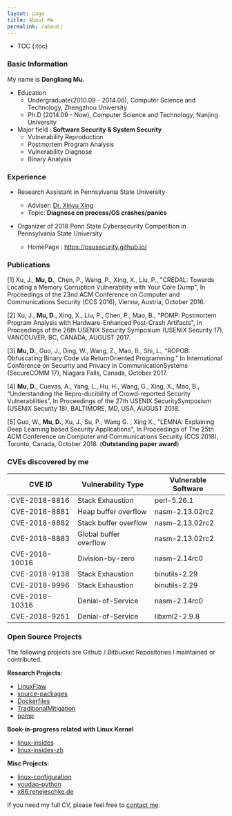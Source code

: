 ```yaml
---
layout: page
title: About Me
permalink: /about/
---
```


* TOC
{:toc}

### Basic Information

My name is **Dongliang Mu**.

- Education 
	- Undergraduate(2010.09 - 2014.06), Computer Science and Technology, Zhengzhou University
	- Ph.D (2014.09 - Now), Computer Science and Technology, Nanjing University
- Major field : **Software Security & System Security**
	- Vulnerability Reproduction
	- Postmortem Program Analysis
	- Vulnerability Diagnose
	- Binary Analysis

### Experience

- Research Assistant in Pennsylvania State University
	- Adviser: [Dr. Xinyu Xing](http://xinyuxing.org/)
	- Topic: **Diagnose on process/OS crashes/panics**

- Organizer of 2018 Penn State Cybersecurity Competition in Pennsylvania State University
	- HomePage : <https://psusecurity.github.io/>

### Publications

[1] Xu, J., **Mu, D.**, Chen, P., Wang, P., Xing, X., Liu, P., "CREDAL: Towards Locating a Memory Corruption Vulnerability with Your Core Dump", In Proceedings of the 23nd ACM Conference on Computer and Communications Security (CCS 2016), Vienna, Austria, October 2016.

[2] Xu, J., **Mu, D.**, Xing, X., Liu, P., Chen, P., Mao, B., "POMP: Postmortem Program Analysis with Hardware-Enhanced Post-Crash Artifacts", In Proceedings of the 26th USENIX Security Symposium (USENIX Security 17), VANCOUVER, BC, CANADA, AUGUST 2017.

[3] **Mu, D.**, Guo, J., Ding, W., Wang, Z., Mao, B., Shi, L., “ROPOB: Obfuscating Binary Code via ReturnOriented Programming.” In International Conference on Security and Privacy in CommunicationSystems (SecureCOMM 17), Niagara Falls, Canada, October 2017.

[4] **Mu, D.**, Cuevas, A., Yang, L., Hu, H., Wang, G., Xing, X., Mao, B., “Understanding the Repro-ducibility of Crowd-reported Security Vulnerabilities”, In Proceedings of the 27th USENIX SecuritySymposium (USENIX Security 18), BALTIMORE, MD, USA, AUGUST 2018.

[5] Guo, W., **Mu, D.**, Xu, J., Su, P., Wang G. , Xing X., "LEMNA: Explaining Deep Learning based Security Applications", In Proceedings of The 25th ACM Conference on Computer and Communications Security (CCS 2018), Toronto, Canada, October 2018. (**Outstanding paper award**)

### CVEs discovered by me

|   CVE ID      | Vulnerability Type     | Vulnerable Software
| ------------- | ---------------------- | -------------------
|CVE-2018-8816  | Stack Exhaustion       | perl-5.26.1
|CVE-2018-8881  | Heap buffer overflow   | nasm-2.13.02rc2
|CVE-2018-8882  | Stack buffer overflow  | nasm-2.13.02rc2
|CVE-2018-8883  | Global buffer overflow | nasm-2.13.02rc2
|CVE-2018-10016 | Division-by-zero       | nasm-2.14rc0
|CVE-2018-9138  | Stack Exhaustion       | binutils-2.29
|CVE-2018-9996  | Stack Exhaustion       | binutils-2.29
|CVE-2018-10316 | Denial-of-Service      | nasm-2.14rc0
|CVE-2018-9251  | Denial-of-Service      | libxml2-2.9.8

### Open Source Projects

The following projects are Github / Bitbucket Repositories I maintained or contributed.

**Research Projects:**

- [LinuxFlaw](https://github.com/mudongliang/LinuxFlaw)
- [source-packages](https://github.com/mudongliang/source-packages)
- [Dockerfiles](https://github.com/mudongliang/Dockerfiles)
- [TraditionalMitigation](https://github.com/hardenedlinux/TraditionalMitigation)
- [pomp](https://github.com/junxzm1990/pomp)

**Book-in-progress related with Linux Kernel**

- [linux-insides](https://github.com/0xAX/linux-insides)
- [linux-insides-zh](https://github.com/MintCN/linux-insides-zh)

**Misc Projects:**

- [linux-configuration](https://github.com/mudongliang/linux-configuration)
- [youdao-python](https://github.com/mudongliang/youdao-python)
- [x86.renejeschke.de](https://github.com/mudongliang/x86.renejeschke.de)

If you need my full CV, please feel free to [contact me](mailto:mudongliangabcd@gmail.com).
